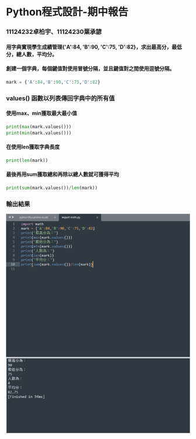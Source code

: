 <tr>
<h1>Python程式設計-期中報告</h1>
<h3>11124232卓柏宇、11124230葉承諺</h3>
</tr>
<h4>用字典實現學生成績管理{'A':84, 'B':90, 'C':75, 'D':82}，求出最高分，最低分，總人數，平均分。</h4>

<h4>創建一個字典，每個鍵值對使用冒號分隔，並且鍵值對之間使用逗號分隔。</h4>

```python
mark = {'A':84,'B':90,'C':75,'D':82}
```
<h3>values() 函數以列表傳回字典中的所有值</h3>
<h4>使用max、min獲取最大最小值</h4>

```python
print(max(mark.values()))
print(min(mark.values()))
```
<h4>在使用len獲取字典長度</h4>

```python
print(len(mark))
```
<h4>最後再用sum獲取總和再除以總人數就可獲得平均</h4>

```python
print(sum(mark.values())/len(mark))
```

<h3>輸出結果</h3>

![image](https://github.com/qwertidy/report/blob/main/python.png)
